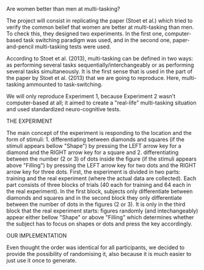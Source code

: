 Are women better than men at multi-tasking?

The project will consist in replicating the paper (Stoet et al.) which tried to verify the common belief that women are better at multi-tasking than men. To check this, they designed two experiments. In the first one, computer-based task switching paradigm was used, and in the second one, paper-and-pencil multi-tasking tests were used.

According to Stoet et al. (2013), multi-tasking can be defined in two ways: as performing several tasks sequentially/interchangeably or as performing several tasks simultaneously. It is the first sense that is used in the part of the paper by Stoet et al. (2013) that we are going to reproduce. Here, multi-tasking ammounted to task-switching.

We will only reproduce Experiment 1, because Experiment 2 wasn’t computer-based at all; it aimed to create a "real-life" multi-tasking situation and used standardized neuro-cognitive tests.

THE EXPERIMENT

The main concept of the experiment is responding to the location and the form of stimuli: 1. differentiating between diamonds and squares (if the stimuli appears bellow "Shape") by pressing the LEFT arrow key for a diamond and the RIGHT arrow key for a square and 2. differentiating between the number (2 or 3) of dots inside the figure (if the stimuli appears above "Filling")  by pressing the LEFT arrow key for two dots and the RIGHT arrow key for three dots. 
First, the experiment is divided in two parts: training and the real experiment (where the actual data are collected). Each part consists of three blocks of trials (40 each for training and 64 each in the real experiment). In the first block, subjects only differentiate between diamonds and squares and in the second block they only differentiate between the number of dots in the figures (2 or 3). It is only in the third block that the real experiment starts: figures randomly (and intechangeably) appear either bellow "Shape" or above "Filling" which determines whether the subject has to focus on shapes or dots and press the key accordingly.

OUR IMPLEMENTATION

Even thought the order was identical for all participants, we decided to provide the possibility of randomising it, also because it is much easier to just use it once to generate. 
